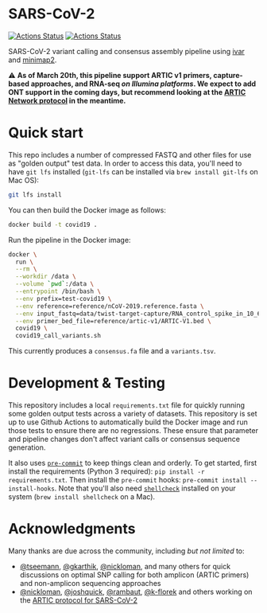 # SARS-CoV-2

[![Actions Status](https://github.com/onecodex/sars-cov-2/workflows/test/badge.svg)](https://github.com/onecodex/sars-cov-2/actions) [![Actions Status](https://github.com/onecodex/sars-cov-2/workflows/pre-commit/badge.svg)](https://github.com/onecodex/sars-cov-2/actions)

SARS-CoV-2 variant calling and consensus assembly pipeline using [ivar](https://github.com/andersen-lab/ivar) and [minimap2](https://github.com/lh3/minimap2).

⚠️ **As of March 20th, this pipeline support ARTIC v1 primers, capture-based approaches, and RNA-seq _on Illumina platforms_. We expect to add ONT support in the coming days, but recommend looking at the [ARTIC Network protocol](https://artic.network/ncov-2019) in the meantime.**

# Quick start

This repo includes a number of compressed FASTQ and other files for use as "golden output" test data. In order to access this data, you'll need to have `git lfs` installed (`git-lfs` can be installed via `brew install git-lfs` on Mac OS):

```sh
git lfs install
```

You can then build the Docker image as follows:

```sh
docker build -t covid19 .
```

Run the pipeline in the Docker image:

```sh
docker \
  run \
  --rm \
  --workdir /data \
  --volume `pwd`:/data \
  --entrypoint /bin/bash \
  --env prefix=test-covid19 \
  --env reference=reference/nCoV-2019.reference.fasta \
  --env input_fastq=data/twist-target-capture/RNA_control_spike_in_10_6_100k_reads.fastq.gz \
  --env primer_bed_file=reference/artic-v1/ARTIC-V1.bed \
  covid19 \
  covid19_call_variants.sh
```

This currently produces a `consensus.fa` file and a `variants.tsv`.

# Development & Testing

This repository includes a local `requirements.txt` file for quickly running some golden output tests across a variety of datasets. This repository is set up to use Github Actions to automatically build the Docker image and run those tests to ensure there are no regressions. These ensure that parameter and pipeline changes don't affect variant calls or consensus sequence generation.

It also uses [`pre-commit`](https://pre-commit.com/) to keep things clean and orderly. To get started, first install the requirements (Python 3 required): `pip install -r requirements.txt`. Then install the `pre-commit` hooks: `pre-commit install --install-hooks`. Note that you'll also need [`shellcheck`](https://www.shellcheck.net/) installed on your system (`brew install shellcheck` on a Mac).

# Acknowledgments

Many thanks are due across the community, including _but not limited_ to:
- [@tseemann](https://github.com/tseemann), [@gkarthik](https://github.com/gkarthik), [@nickloman](https://github.com/nickloman), and many others for quick discussions on optimal SNP calling for both amplicon (ARTIC primers) and non-amplicon sequencing approaches
- [@nickloman](https://github.com/nickloman), [@joshquick](https://github.com/joshquick), [@rambaut](https://github.com/rambaut), [@k-florek](https://github.com/k-florek) and others working on the [ARTIC protocol for SARS-CoV-2](https://github.com/artic-network/artic-ncov2019)
